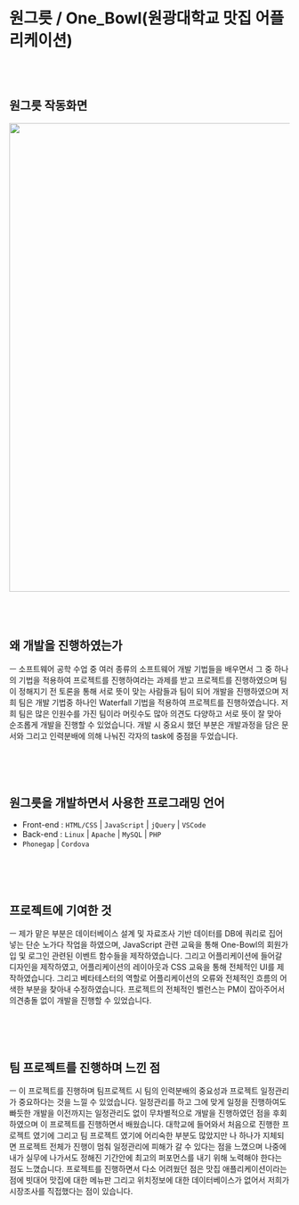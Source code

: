 # 원그릇 / One_Bowl(원광대학교 맛집 어플리케이션)

</br>
</br>

## 원그릇 작동화면
<div>
  <img width="840" src="https://user-images.githubusercontent.com/46414224/96336259-7b62d180-10b9-11eb-9463-31d5d8ef4888.png">
</div>  

</br>
</br>
</br>

## 왜 개발을 진행하였는가

 ㅡ 소프트웨어 공학 수업 중 여러 종류의 소프트웨어 개발 기법들을 배우면서 그 중 하나의 기법을 적용하여 프로젝트를 진행하여라는 과제를 받고 프로젝트를 진행하였으며 팀이 정해지기 전 토론을 통해 서로 뜻이 맞는 사람들과 팀이 되어 개발을 진행하였으며 저희 팀은 개발 기법중 하나인 Waterfall 기법을 적용하여 프로젝트를 진행하였습니다. 저희 팀은 많은 인원수를 가진 팀이라 머릿수도 많아 의견도 다양하고 서로 뜻이 잘 맞아 순조롭게 개발을 진행할 수 있었습니다. 개발 시 중요시 했던 부분은 개발과정을 담은 문서와 그리고 인력분배에 의해 나눠진 각자의 task에 중점을 두었습니다.



</br>
</br>
</br>

## 원그릇을 개발하면서 사용한 프로그래밍 언어

 - Front-end : ``HTML/CSS``  |  ``JavaScript``  |  ``jQuery``  |  ``VSCode``  
 - Back-end : ``Linux``  |  ``Apache``  |  ``MySQL``  |  ``PHP`` 
 - ``Phonegap``  |  ``Cordova``  
 
</br>
</br>
</br>

## 프로젝트에 기여한 것

 ㅡ 제가 맡은 부분은 데이터베이스 설계 및 자료조사 기반 데이터를 DB에 쿼리로 집어넣는 단순 노가다 작업을 하였으며, JavaScript 관련 교육을 통해 One-Bowl의 회원가입 및 로그인 관련된 이벤트 함수들을 제작하였습니다. 그리고 어플리케이션에 들어갈 디자인을 제작하였고, 어플리케이션의 레이아웃과 CSS 교육을 통해 전체적인 UI를 제작하였습니다. 그리고 베타테스터의 역할로 어플리케이션의 오류와 전체적인 흐름의 어색한 부분을 찾아내 수정하였습니다. 프로젝트의 전체적인 벨런스는 PM이 잡아주어서 의견충돌 없이 개발을 진행할 수 있었습니다.
 
</br>
</br>
</br>

## 팀 프로젝트를 진행하며 느낀 점

ㅡ 이 프로젝트를 진행하며 팀프로젝트 시 팀의 인력분배의 중요성과 프로젝트 일정관리가 중요하다는 것을 느낄 수 있었습니다. 일정관리를 하고 그에 맞게 일정을 진행하여도 빠듯한 개발을 이전까지는 일정관리도 없이 무차별적으로 개발을 진행하였던 점을 후회하였으며 이 프로젝트를 진행하면서 배웠습니다. 대학교에 들어와서 처음으로 진행한 프로젝트 였기에 그리고 팀 프로젝트 였기에 어리숙한 부분도 많았지만 나 하나가 지체되면 프로젝트 전체가 진행이 멈춰 일정관리에 피해가 갈 수 있다는 점을 느꼈으며 나중에 내가 실무에 나가서도 정해진 기간안에 최고의 퍼포먼스를 내기 위해 노력해야 한다는 점도 느꼈습니다. 프로젝트를 진행하면서 다소 어려웠던 점은 맛집 애플리케이션이라는 점에 빗대어 맛집에 대한 메뉴판 그리고 위치정보에 대한 데이터베이스가 없어서 저희가 시장조사를 직접했다는 점이 있습니다.

</br>
</br>
